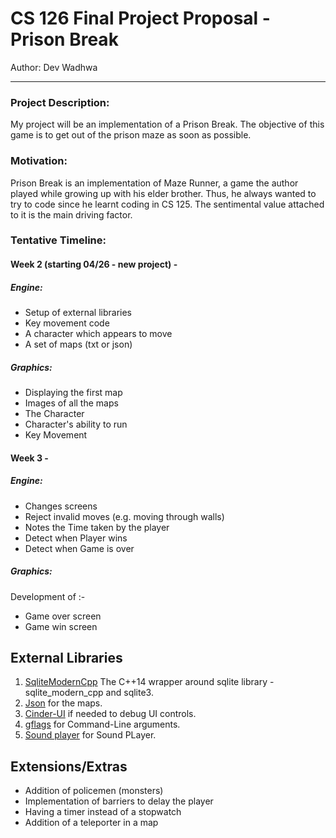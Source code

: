 # CS 126 Final Project Proposal - Prison Break

Author: Dev Wadhwa

---

### Project Description:
 My project will be an implementation of a Prison Break.
 The objective of this game is to get out of the prison maze as soon as possible.  
    
### Motivation:
 Prison Break is an implementation of Maze Runner, a game the author played while growing up with his elder brother.
 Thus, he always wanted to try to code since he learnt coding in CS 125.
 The sentimental value attached to it is the main driving factor.  

### Tentative Timeline:

#### Week 2 (starting 04/26 - new project) - 

##### Engine: 
* Setup of external libraries 
* Key movement code
* A character which appears to move
* A set of maps (txt or json)

##### Graphics: 
* Displaying the first map
* Images of all the maps
* The Character
* Character's ability to run
* Key Movement

#### Week 3 - 
##### Engine: 
* Changes screens
* Reject invalid moves (e.g. moving through walls)
* Notes the Time taken by the player
* Detect when Player wins
* Detect when Game is over

##### Graphics: 
Development of :-
* Game over screen
* Game win screen

## External Libraries

1. [SqliteModernCpp](https://github.com/SqliteModernCpp/sqlite_modern_cpp) 
    The C++14 wrapper around sqlite library - sqlite_modern_cpp and sqlite3.
2. [Json](https://github.com/nlohmann/json) for the maps.
3. [Cinder-UI](https://github.com/rezaali/Cinder-UI) if needed to debug UI controls.
4. [gflags](https://github.com/gflags/gflags) for Command-Line arguments.
5. [Sound player](https://github.com/redpaperheart/Cinder-SoundPlayer) for Sound PLayer.

## Extensions/Extras
* Addition of policemen (monsters)
* Implementation of barriers to delay the player 
* Having a timer instead of a stopwatch
* Addition of a teleporter in a map